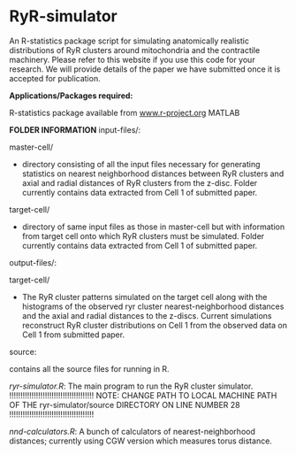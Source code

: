 RyR-simulator
=============
An R-statistics package script for simulating anatomically realistic distributions of RyR clusters around mitochondria and the contractile machinery. Please refer to this website if you use this code for your research. We will provide details of the paper we have submitted once it is accepted for publication. 

**Applications/Packages required:**

R-statistics package available from www.r-project.org
MATLAB      

**FOLDER INFORMATION**
input-files/: 

master-cell/

 - directory consisting of all the input files necessary for generating statistics on nearest neighborhood distances between RyR clusters and axial and radial distances of RyR clusters from the z-disc. Folder currently contains data extracted from Cell 1 of submitted paper.

target-cell/

 - directory of same input files as those in master-cell but with information from target cell onto which RyR clusters must be simulated. Folder currently contains data extracted from Cell 1 of submitted paper.

output-files/:

target-cell/

 - The RyR cluster patterns simulated on the target cell along with the histograms of the observed ryr cluster nearest-neighborhood distances and the axial and radial distances to the z-discs. Current simulations reconstruct RyR cluster distributions on Cell 1 from the observed data on Cell 1 from submitted paper.

source:

contains all the source files for running in R.

*ryr-simulator.R*: The main program to run the RyR cluster simulator. 
!!!!!!!!!!!!!!!!!!!!!!!!!!!!!!!!!!!!!!
NOTE: CHANGE PATH TO LOCAL MACHINE PATH OF THE ryr-simulator/source DIRECTORY ON LINE NUMBER 28
!!!!!!!!!!!!!!!!!!!!!!!!!!!!!!!!!!!!!!

*nnd-calculators.R*: A bunch of calculators of nearest-neighborhood distances; currently using CGW version which measures torus distance. 
